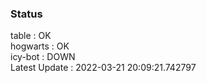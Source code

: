 ### Status


table : OK  
hogwarts : OK  
icy-bot : DOWN  
Latest Update : 2022-03-21 20:09:21.742797
